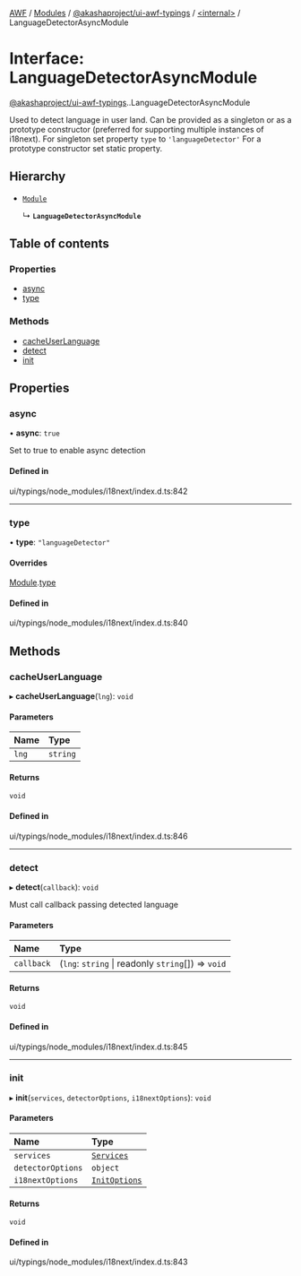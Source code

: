 [AWF](../README.md) / [Modules](../modules.md) / [@akashaproject/ui-awf-typings](../modules/akashaproject_ui_awf_typings.md) / [<internal\>](../modules/akashaproject_ui_awf_typings._internal_.md) / LanguageDetectorAsyncModule

# Interface: LanguageDetectorAsyncModule

[@akashaproject/ui-awf-typings](../modules/akashaproject_ui_awf_typings.md).[<internal>](../modules/akashaproject_ui_awf_typings._internal_.md).LanguageDetectorAsyncModule

Used to detect language in user land.
Can be provided as a singleton or as a prototype constructor (preferred for supporting multiple instances of i18next).
For singleton set property `type` to `'languageDetector'` For a prototype constructor set static property.

## Hierarchy

- [`Module`](akashaproject_ui_awf_typings._internal_.Module.md)

  ↳ **`LanguageDetectorAsyncModule`**

## Table of contents

### Properties

- [async](akashaproject_ui_awf_typings._internal_.LanguageDetectorAsyncModule.md#async)
- [type](akashaproject_ui_awf_typings._internal_.LanguageDetectorAsyncModule.md#type)

### Methods

- [cacheUserLanguage](akashaproject_ui_awf_typings._internal_.LanguageDetectorAsyncModule.md#cacheuserlanguage)
- [detect](akashaproject_ui_awf_typings._internal_.LanguageDetectorAsyncModule.md#detect)
- [init](akashaproject_ui_awf_typings._internal_.LanguageDetectorAsyncModule.md#init)

## Properties

### async

• **async**: ``true``

Set to true to enable async detection

#### Defined in

ui/typings/node_modules/i18next/index.d.ts:842

___

### type

• **type**: ``"languageDetector"``

#### Overrides

[Module](akashaproject_ui_awf_typings._internal_.Module.md).[type](akashaproject_ui_awf_typings._internal_.Module.md#type)

#### Defined in

ui/typings/node_modules/i18next/index.d.ts:840

## Methods

### cacheUserLanguage

▸ **cacheUserLanguage**(`lng`): `void`

#### Parameters

| Name | Type |
| :------ | :------ |
| `lng` | `string` |

#### Returns

`void`

#### Defined in

ui/typings/node_modules/i18next/index.d.ts:846

___

### detect

▸ **detect**(`callback`): `void`

Must call callback passing detected language

#### Parameters

| Name | Type |
| :------ | :------ |
| `callback` | (`lng`: `string` \| readonly `string`[]) => `void` |

#### Returns

`void`

#### Defined in

ui/typings/node_modules/i18next/index.d.ts:845

___

### init

▸ **init**(`services`, `detectorOptions`, `i18nextOptions`): `void`

#### Parameters

| Name | Type |
| :------ | :------ |
| `services` | [`Services`](akashaproject_ui_awf_typings._internal_.Services.md) |
| `detectorOptions` | `object` |
| `i18nextOptions` | [`InitOptions`](akashaproject_ui_awf_typings._internal_.InitOptions.md) |

#### Returns

`void`

#### Defined in

ui/typings/node_modules/i18next/index.d.ts:843
